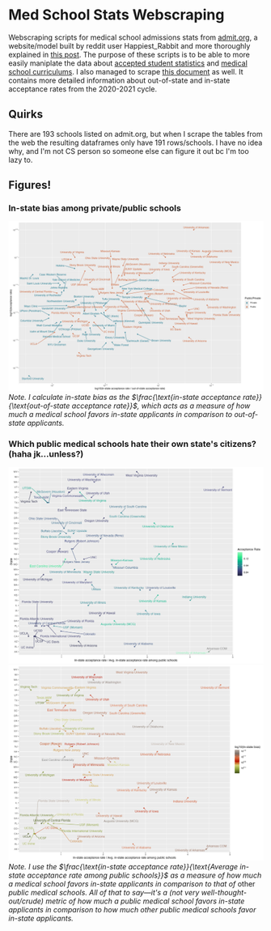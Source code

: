 # Med School Stats Webscraping
Webscraping scripts for medical school admissions stats from [admit.org](https://admit.org/school-list-builder), a website/model built by reddit user Happiest_Rabbit and more thoroughly explained in [this post](https://www.reddit.com/r/premed/comments/1ap5ic5/admit_standardized_score_and_school_list_builder/). The purpose of these scripts is to be able to more easily maniplate the data about [accepted student statistics](https://admit.org/school-statistics) and [medical school curriculums](https://admit.org/school-curriculums). I also managed to scrape [this document](https://docs.google.com/spreadsheets/d/1tYAHFUP-X_Rj-nR1AerAMr5V5blIUV4_gkJ7p2COchk/edit?gid=514048617#gid=514048617) as well. It contains more detailed information about out-of-state and in-state acceptance rates from the 2020-2021 cycle.

## Quirks
There are 193 schools listed on admit.org, but when I scrape the tables from the web the resulting dataframes only have 191 rows/schools. I have no idea why, and I'm not CS person so someone else can figure it out bc I'm too lazy to.

## Figures!
### In-state bias among private/public schools
![Figure1](myplot.jpeg)
_Note. I calculate in-state bias as the $`\frac{\text{in-state acceptance rate}}{\text{out-of-state acceptance rate}}`$, which acts as a measure of how much a medical school favors in-state applicants in comparison to out-of-state applicants._

### Which public medical schools hate their own state's citizens? (haha jk...unless?)
![Figure2](myplot2.jpeg)
![Figure3](myplot3.jpeg)
_Note. I use the $`\frac{\text{in-state acceptance rate}}{\text{Average in-state acceptance rate among public schools}}`$ as a measure of how much a medical school favors in-state applicants in comparison to that of_ other _public medical schools. All of that to say_&mdash;_it's a \(not very well-thought-out/crude\) metric of how much a public medical school favors in-state applicants in comparison to how much other public medical schools favor in-state applicants._


